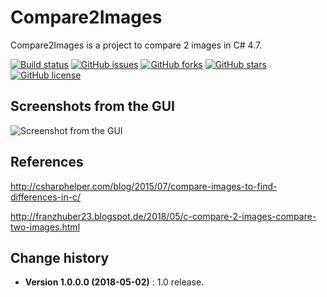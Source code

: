 # Compare2Images
Compare2Images is a project to compare 2 images in C# 4.7.

[![Build status](https://ci.appveyor.com/api/projects/status/7f5smko34w24nvjd?svg=true)](https://ci.appveyor.com/project/SeppPenner/compare2images)
[![GitHub issues](https://img.shields.io/github/issues/SeppPenner/Compare2Images.svg)](https://github.com/SeppPenner/Compare2Images/issues)
[![GitHub forks](https://img.shields.io/github/forks/SeppPenner/Compare2Images.svg)](https://github.com/SeppPenner/Compare2Images/network)
[![GitHub stars](https://img.shields.io/github/stars/SeppPenner/Compare2Images.svg)](https://github.com/SeppPenner/Compare2Images/stargazers)
[![GitHub license](https://img.shields.io/badge/license-AGPL-blue.svg)](https://raw.githubusercontent.com/SeppPenner/Compare2Images/master/License.txt)

## Screenshots from the GUI
![Screenshot from the GUI](https://github.com/SeppPenner/Compare2Images/blob/master/Screenshot.PNG "Screenshot from the GUI")

## References
http://csharphelper.com/blog/2015/07/compare-images-to-find-differences-in-c/

http://franzhuber23.blogspot.de/2018/05/c-compare-2-images-compare-two-images.html

Change history
--------------

* **Version 1.0.0.0 (2018-05-02)** : 1.0 release.
